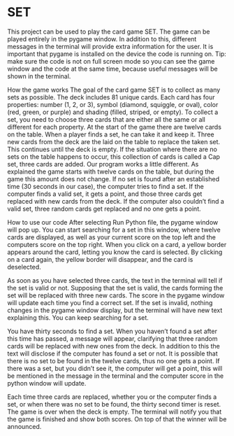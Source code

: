 # SET
This project can be used to play the card game SET. The game can be played entirely in the pygame window. In addition to this, different messages in the terminal will provide extra information for the user. It is important that pygame is installed on the device the code is running on. Tip: make sure the code is not on full screen mode so you can see the game window and the code at the same time, because useful messages will be shown in the terminal.

How the game works
The goal of the card game SET is to collect as many sets as possible. The deck includes 81 unique cards. Each card has four properties: number (1, 2, or 3), symbol (diamond, squiggle, or oval), color (red, green, or purple) and shading (filled, striped, or empty). To collect a set, you need to choose three cards that are either all the same or all different for each property. At the start of the game there are twelve cards on the table. When a player finds a set, he can take it and keep it. Three new cards from the deck are the laid on the table to replace the taken set. This continues until the deck is empty. If the situation where there are no sets on the table happens to occur, this collection of cards is called a Cap set, three cards are added. Our program works a little different. As explained the game starts with twelve cards on the table, but during the game this amount does not change. If no set is found after an established time (30 seconds in our case), the computer tries to find a set. If the computer finds a valid set, it gets a point, and those three cards get replaced with new cards from the deck. If the computer also couldn’t find a valid set, three random cards get replaced and no one gets a point. 

How to use our code
After selecting Run Python file, the pygame window will pop up. You can start searching for a set in this window, where twelve cards are displayed, as well as your current score on the top left and the computers score on the top right. When you click on a card, a yellow border appears around the card, letting you know the card is selected. By clicking on a card again, the yellow border will disappear, and the card is deselected.

As soon as you have selected three cards, the text in the terminal will tell if the set is valid or not. Supposing that the set is valid, the cards forming the set will be replaced with three new cards. The score in the pygame window will update each time you find a correct set. If the set is invalid, nothing changes in the pygame window display, but the terminal will have new text explaining this. You can keep searching for a set. 

You have thirty seconds to find a set. When you haven’t found a set after this time has passed, a message will appear, clarifying that three random cards will be replaced with new ones from the deck. In addition to this the text will disclose if the computer has found a set or not. It is possible that there is no set to be found in the twelve cards, thus no one gets a point. If there was a set, but you didn’t see it, the computer will get a point, this will be mentioned in the message in the terminal and the computer score in the python window will update.

Each time three cards are replaced, whether you or the computer finds a set, or when there was no set to be found, the thirty second timer is reset. The game is over when the deck is empty. The terminal will notify you that the game is finished and show both scores. On top of that the winner will be announced.
